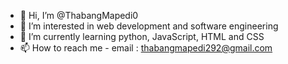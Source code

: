 - 👋 Hi, I’m @ThabangMapedi0
- 👀 I’m interested in web development and software engineering 
- 🌱 I’m currently learning python, JavaScript, HTML and CSS 
- 📫 How to reach me - email : thabangmapedi292@gmail.com


<!---
ThabangMapedi0/ThabangMapedi0 is a ✨ special ✨ repository because its `README.md` (this file) appears on your GitHub profile.
You can click the Preview link to take a look at your changes.
--->
